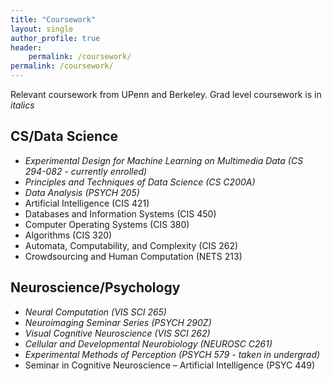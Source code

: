 ```yaml
---
title: "Coursework"
layout: single
author_profile: true
header:
    permalink: /coursework/
permalink: /coursework/
---
```

Relevant coursework from UPenn and Berkeley.  Grad level coursework is in *italics*
## CS/Data Science
- *Experimental Design for Machine Learning on Multimedia Data (CS 294-082 - currently enrolled)*
- *Principles and Techniques of Data Science (CS C200A)*
- *Data Analysis (PSYCH 205)*
- Artificial Intelligence (CIS 421)
- Databases and Information Systems (CIS 450)
- Computer Operating Systems (CIS 380)
- Algorithms (CIS 320)
- Automata, Computability, and Complexity (CIS 262)
- Crowdsourcing and Human Computation (NETS 213)

## Neuroscience/Psychology
- *Neural Computation (VIS SCI 265)*
- *Neuroimaging Seminar Series (PSYCH 290Z)*
- *Visual Cognitive Neuroscience (VIS SCI 262)*
- *Cellular and Developmental Neurobiology (NEUROSC C261)*
- *Experimental Methods of Perception (PSYCH 579 - taken in undergrad)*
- Seminar in Cognitive Neuroscience – Artificial Intelligence (PSYC 449)